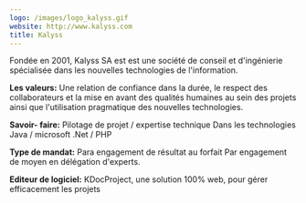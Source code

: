 ```yaml
---
logo: /images/logo_kalyss.gif
website: http://www.kalyss.com
title: Kalyss
---
```

Fondée en 2001, Kalyss SA est est une société de conseil et d'ingénierie spécialisée dans les nouvelles technologies de l'information.

**Les valeurs:**
Une relation de confiance dans la durée, le respect des collaborateurs et la mise en avant des qualités humaines au sein des projets ainsi que l'utilisation pragmatique des nouvelles technologies.

**Savoir- faire:**
Pilotage de projet / expertise technique
Dans les technologies Java / microsoft .Net / PHP

**Type de mandat:**
Para engagement de résultat au forfait
Par engagement de moyen en délégation d'experts.

**Editeur de logiciel:**
KDocProject, une solution 100% web, pour gérer efficacement les projets
